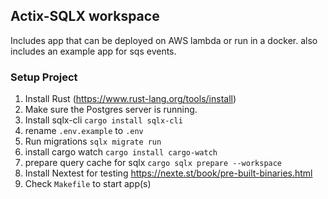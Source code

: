 ## Actix-SQLX workspace
Includes app that can be deployed on AWS lambda or run in a docker. also includes an example app for sqs events.

### Setup Project

1. Install Rust (https://www.rust-lang.org/tools/install)
2. Make sure the Postgres server is running.
3. Install sqlx-cli `cargo install sqlx-cli`
4. rename `.env.example` to `.env`
5. Run migrations `sqlx migrate run`
6. install cargo watch `cargo install cargo-watch`
7. prepare query cache for sqlx `cargo sqlx prepare --workspace`
8. Install Nextest for testing https://nexte.st/book/pre-built-binaries.html
9. Check `Makefile` to start app(s)
